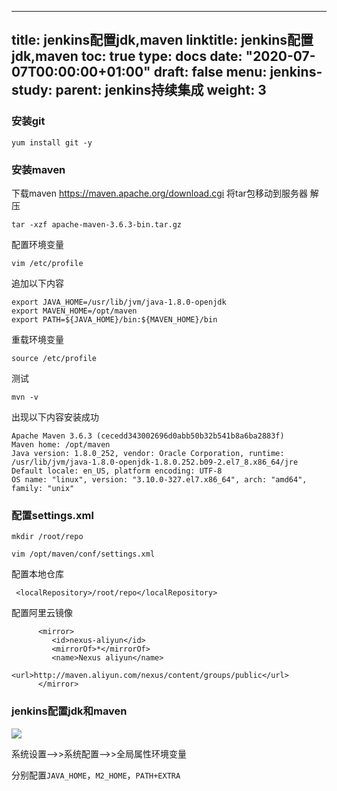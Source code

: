 

---
title:  jenkins配置jdk,maven
linktitle: jenkins配置jdk,maven
toc: true
type: docs
date: "2020-07-07T00:00:00+01:00"
draft: false
menu:
 jenkins-study:
    parent: jenkins持续集成
    weight: 3
---


### 安装git
```shell
yum install git -y
```

### 安装maven

下载maven https://maven.apache.org/download.cgi
将tar包移动到服务器
解压
```shell
tar -xzf apache-maven-3.6.3-bin.tar.gz
```
配置环境变量
```
vim /etc/profile
```
追加以下内容
```
export JAVA_HOME=/usr/lib/jvm/java-1.8.0-openjdk
export MAVEN_HOME=/opt/maven
export PATH=${JAVA_HOME}/bin:${MAVEN_HOME}/bin
```

重载环境变量

```shell
source /etc/profile
```

测试

```
mvn -v
```

出现以下内容安装成功

```
Apache Maven 3.6.3 (cecedd343002696d0abb50b32b541b8a6ba2883f)
Maven home: /opt/maven
Java version: 1.8.0_252, vendor: Oracle Corporation, runtime: /usr/lib/jvm/java-1.8.0-openjdk-1.8.0.252.b09-2.el7_8.x86_64/jre
Default locale: en_US, platform encoding: UTF-8
OS name: "linux", version: "3.10.0-327.el7.x86_64", arch: "amd64", family: "unix"
```

### 配置settings.xml

```
mkdir /root/repo
```


```shell
vim /opt/maven/conf/settings.xml
```
配置本地仓库
```
 <localRepository>/root/repo</localRepository>
```



配置阿里云镜像

```
      <mirror>
         <id>nexus-aliyun</id>
         <mirrorOf>*</mirrorOf>
         <name>Nexus aliyun</name>
         <url>http://maven.aliyun.com/nexus/content/groups/public</url>
      </mirror> 
```





### jenkins配置jdk和maven

![](/img/jenkins/8.jpg)

系统设置-->>系统配置-->>全局属性环境变量

分别配置`JAVA_HOME`，`M2_HOME`，`PATH+EXTRA`


